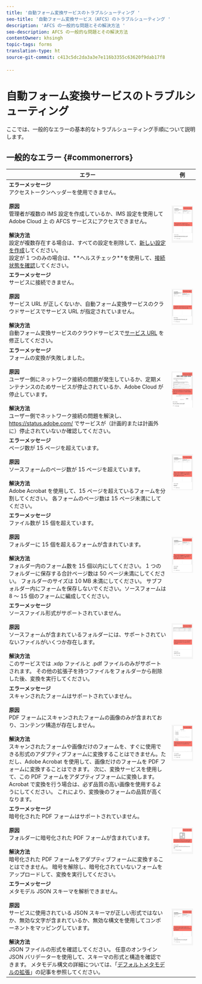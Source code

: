```yaml
---
title: '自動フォーム変換サービスのトラブルシューティング '
seo-title: '自動フォーム変換サービス（AFCS）のトラブルシューティング '
description: 'AFCS の一般的な問題とその解決方法 '
seo-description: AFCS の一般的な問題とその解決方法
contentOwner: khsingh
topic-tags: forms
translation-type: ht
source-git-commit: c413c5dc2da3a3e7e116b3355c63620f9dab17f8

---
```



# 自動フォーム変換サービスのトラブルシューティング

ここでは、一般的なエラーの基本的なトラブルシューティング手順について説明します。

<!--The article provides information on installation, configuration and administration issues that may arise in an Automated Forms Conversion Service production environment. -->

## 一般的なエラー {#commonerrors}

| エラー | 例 |
|--- |--- |
| **エラーメッセージ** <br> アクセストークンヘッダーを使用できません。 <br><br> **原因** <br> 管理者が複数の IMS 設定を作成しているか、IMS 設定を使用して Adobe Cloud 上 の AFCS サービスにアクセスできません。 <br><br>**解決方法&#x200B;**<br>設定が複数存在する場合は、すべての設定を削除して、[新しい設定を作成](configure-service.md#obtainpubliccertificates)してください。<br>設定が 1 つのみの場合は、**&#x200B;ヘルスチェック&#x200B;**を使用して、[接続状態を確認](configure-service.md#createintegrationoption)してください。 | ![アクセストークンヘッダーを使用できません](assets/invalid-ims-configurations.png) |
| **エラーメッセージ** <br> サービスに接続できません。  <br><br>**原因&#x200B;**<br>サービス URL が正しくないか、自動フォーム変換サービスのクラウドサービスでサービス URL が指定されていません。<br><br>**解決方法** <br> 自動フォーム変換サービスのクラウドサービスで[サービス URL](configure-service.md#configure-the-cloud-service) を修正してください。 | ![サービスに接続できません。](assets/wrong-service-url-configured.png) |
| **エラーメッセージ** <br> フォームの変換が失敗しました。  <br><br>**原因&#x200B;**<br>ユーザー側にネットワーク接続の問題が発生しているか、定期メンテナンスのためサービスが停止されているか、Adobe Cloud が停止しています。<br><br>**解決方法** <br> ユーザー側でネットワーク接続の問題を解決し、https://status.adobe.com/ でサービスが（計画的または計画外に）停止されていないか確認してください。 | ![サービスに接続できません。](assets/conversion-failure.png) |
| **エラーメッセージ** <br> ページ数が 15 ページを超えています。  <br><br>**原因&#x200B;**<br>ソースフォームのページ数が 15 ページを超えています。<br><br>**解決方法** <br> Adobe Acrobat を使用して、15 ページを超えているフォームを分割してください。 各フォームのページ数は 15 ページ未満にしてください。 | ![サービスに接続できません。](assets/number-of-pages.png) |
| **エラーメッセージ** <br> ファイル数が 15 個を超えています。  <br><br>**原因&#x200B;**<br>フォルダーに 15 個を超えるフォームが含まれています。<br><br>**解決方法** <br> フォルダー内のフォーム数を 15 個以内にしてください。 1 つのフォルダーに保存する合計ページ数は 50 ページ未満にしてください。 フォルダーのサイズは 10 MB 未満にしてください。 サブフォルダー内にフォームを保存しないでください。ソースフォームは 8 ～ 15 個のフォームに編成してください。 | ![サービスに接続できません。](assets/number-of-pages.png) |
| **エラーメッセージ** <br> ソースファイル形式がサポートされていません。  <br><br>**原因&#x200B;**<br>ソースフォームが含まれているフォルダーには、サポートされていないファイルがいくつか存在します。<br><br>**解決方法** <br> このサービスでは .xdp ファイルと .pdf ファイルのみがサポートされます。 その他の拡張子を持つファイルをフォルダーから削除した後、変換を実行してください。 | ![サービスに接続できません。](assets/unsupported-file-formats.png) |
| **エラーメッセージ** <br> スキャンされたフォームはサポートされていません。  <br><br>**原因&#x200B;**<br>PDF フォームにスキャンされたフォームの画像のみが含まれており、コンテンツ構造が存在しません。<br><br>**解決方法** <br> スキャンされたフォームや画像だけのフォームを、すぐに使用できる形式のアダプティブフォームに変換することはできません。ただし、Adobe Acrobat を使用して、画像だけのフォームを PDF フォームに変換することはできます。 次に、変換サービスを使用して、この PDF フォームをアダプティブフォームに変換します。 Acrobat で変換を行う場合は、必ず品質の高い画像を使用するようにしてください。 これにより、変換後のフォームの品質が高くなります。 | ![サービスに接続できません。](assets/scanned-forms-error.png) |
| **エラーメッセージ**<br> 暗号化された PDF フォームはサポートされていません。  <br><br>**原因&#x200B;**<br>フォルダーに暗号化された PDF フォームが含まれています。<br><br>**解決方法** <br> 暗号化された PDF フォームをアダプティブフォームに変換することはできません。 暗号を解除し、暗号化されていないフォームをアップロードして、変換を実行してください。 | ![サービスに接続できません。](assets/secured-pdf-form.png) |
| **エラーメッセージ** <br> メタモデル JSON スキーマを解析できません。  <br><br>**原因&#x200B;**<br>サービスに使用されている JSON スキーマが正しい形式ではないか、無効な文字が含まれているか、無効な構文を使用してコンポーネントをマッピングしています。<br><br>**解決方法** <br> JSON ファイルの形式を確認してください。 任意のオンライン JSON バリデーターを使用して、スキーマの形式と構造を確認できます。 メタモデル構文の詳細については、「[デフォルトメタモデルの拡張](extending-the-default-meta-model.md)」の記事を参照してください。 | ![サービスに接続できません。](assets/invalid-meta-model-schema.png) |

<!--

<table>
<thead>
<tr>
<th>Error</th>
<th>Example</th>
</tr>
</thead>
<tbody>
<tr>
<td><strong>Error Message</strong> <p> The access token header is not available. </p><br><strong>Reason</strong> <br> An administrator has created multiple IMS configurations or IMS configuration is not able to reach AFCS service on Adobe Cloud. <br><br><strong>Resolution</strong> <br> If there are multiple configurations, delete all the configurations and <a href="configure-service.md#obtainpubliccertificates">create a new configuration</a>. <br> If there is a single configuration, use <strong> Health Check </strong> to <a href="configure-service.md#createintegrationoption">check connectivity</a>.</td>
<td><img alt="The access token header is not available" src="assets/invalid-ims-configuration.png" /></td>
</tr>
<tr>
<td><strong>Error Message</strong> <br> Unable to connect to the service.  <br><br><strong>Reason</strong> <br> Incorrect service URL or no service URL is mentioned in Automated Forms Conversion Service cloud services. <br><br><strong>Resolution</strong> <br> Correct <a href="configure-service.md#configure-the-cloud-service">Service URL</a> in Automated Forms Conversion Service Cloud services.</td>
<td><img alt="Unable to connect to the service." src="assets/wrong-endpoint-configured.png" /></td>
</tr>
<tr>
<td><strong>Error Message</strong> <br> The service failed to convert the form.  <br><br><strong>Reason</strong> <br> Network connectivity issues at your end, the service is down due to scheduled maintenance, or outage on Adobe Cloud. <br><br><strong>Resolution</strong> <br> Resolve network connectivity issues at your end and check the status of the service on <a href="https://status.adobe.com/">https://status.adobe.com/</a> for a planned or unplanned outage.</td>
<td><img alt="The service failed to convert the form." src="assets/service-failure.png" /></td>
</tr>
<tr>
<td><strong>Error Message</strong> <br> The number of pages is more than 15.  <br><br><strong>Reason</strong> <br> The source form is more than 15 pages long.  <br><br><strong>Resolution</strong> <br> Use Adobe Acrobat to split forms with more than 15 pages. Bring the number of pages in a form to less than 15.</td>
<td><img alt="The number of pages is more than 15." src="assets/number-of-pages.png" /></td>
</tr>
<tr>
<td><strong>Error Message</strong> <br> The number of files is more than 15.  <br><br><strong>Reason</strong> <br>  The folder contains more than 15 forms. <br><br><strong>Resolution</strong> <br> Bring the number of forms in a folder to less than or equal to 15. Bring the total number of pages in a folder less than 50. Bring the size of the folder to less than 10 MB. Do not keep forms in a sub-folder. Organize source forms into a batch of 8-15 forms.</td>
<td><img alt="The number of files is more than 15." src="assets/number-of-pages.png" /></td>
</tr>
<tr>
<td><strong>Error Message</strong> <br> The source file format is not supported.  <br><br><strong>Reason</strong> <br> The folder containing source forms have some unsupported files. <br><br><strong>Resolution</strong> <br> The service supports only .xdp and .pdf files. Remove files with any other extension from the folder and run the conversion.</td>
<td><img alt="The source file format is not supported." src="assets/unsupported-file-formats.png" /></td>
</tr>
<tr>
<td><strong>Error Message</strong> <br> Scanned forms are not supported.  <br><br><strong>Reason</strong> <br> The PDF form contains only scanned images of the form and contains no content structure. <br><br><strong>Resolution</strong> <br> The service does not support converting scanned forms or an image of a form to an adaptive out-of-the-box. However, you use Adobe Acrobat to convert the image of a form to a PDF Form. Then, use the service to convert the PDF Form to an adaptive form. Always use a high-quality image of the form for conversion in Acrobat. It improves the quality of the conversion.</td>
<td><img alt="Scanned forms are not supported." src="assets/scanned-forms-error.png" /></td>
</tr>
<tr>
<td><strong>Error Message</strong> <br> Encrypted PDF form is not supported.  <br><br><strong>Reason</strong> <br> The folder contains encrypted PDF forms. <br><br><strong>Resolution</strong> <br> The service does not support converting an encrypted PDF form to an adaptive form. Remove the encryption, upload the non-encrypted form, and run the conversion.</td>
<td><img alt="Encrypted PDF form is not supported." src="assets/secured-pdf-form.png" /></td>
</tr>
<tr>
<td><strong>Error Message</strong> <br> Unable to parse meta-model JSON schema.  <br><br><strong>Reason</strong> <br> The JSON schema supplied to the service is not properly formatted, contains invalid characters, or uses invalid syntax to map components.  <br><br><strong>Resolution</strong> <br> Check the formatting of the JSON file. You can use any online JSON validator to check the formatting and structure of the schema. See, <a href="extending-the-default-meta-model.md">Extend the default meta-model</a> article for information on meta-model syntax.</td>
<td><img alt="Unable to parse meta-model JSON schema" src="assets/invalid-meta-model-schema.png" /></td>
</tr>
</tbody>
</table>
-->
